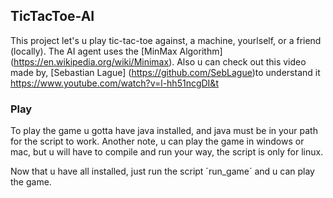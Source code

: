 ## TicTacToe-AI

This project let's u play tic-tac-toe against, a machine, yourlself, or a friend (locally).
The AI agent uses the [MinMax Algorithm] (https://en.wikipedia.org/wiki/Minimax). Also u can check out this video made by, [Sebastian Lague] (https://github.com/SebLague)to understand it https://www.youtube.com/watch?v=l-hh51ncgDI&t

### Play

To play the game u gotta have java installed, and java must be in your path for the script to work.
Another note, u can play the game in windows or mac, but u will have to compile and run your way, the script is only for linux.

Now that u have all installed, just run the script ´run_game´ and u can play the game.
    



